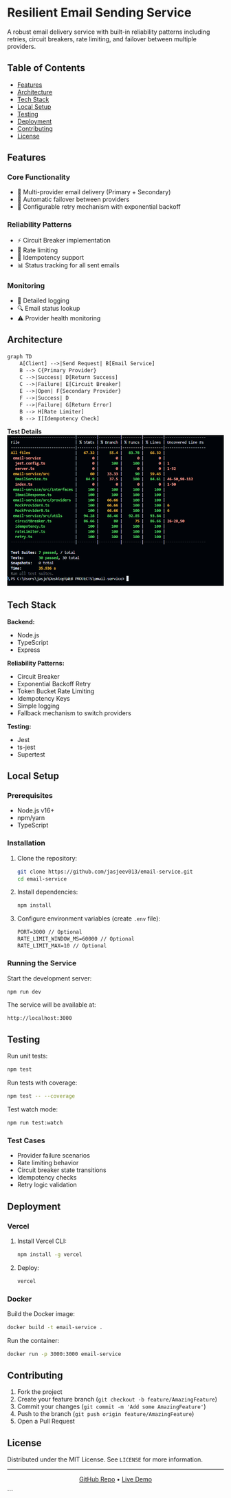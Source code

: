# Resilient Email Sending Service

A robust email delivery service with built-in reliability patterns including retries, circuit breakers, rate limiting, and failover between multiple providers.

## Table of Contents
- [Features](#features)
- [Architecture](#architecture)
- [Tech Stack](#tech-stack)
- [Local Setup](#local-setup)
- [Testing](#testing)
- [Deployment](#deployment)
- [Contributing](#contributing)
- [License](#license)

## Features

### Core Functionality
- 📧 Multi-provider email delivery (Primary + Secondary)
- 🔄 Automatic failover between providers
- 🔁 Configurable retry mechanism with exponential backoff

### Reliability Patterns
- ⚡ Circuit Breaker implementation
- 🚦 Rate limiting
- 🔑 Idempotency support
- 📊 Status tracking for all sent emails

### Monitoring
- 📝 Detailed logging
- 🔍 Email status lookup
- ⚠️ Provider health monitoring

## Architecture

```mermaid
graph TD
    A[Client] -->|Send Request| B[Email Service]
    B --> C{Primary Provider}
    C -->|Success| D[Return Success]
    C -->|Failure| E[Circuit Breaker]
    E -->|Open| F{Secondary Provider}
    F -->|Success| D
    F -->|Failure| G[Return Error]
    B --> H[Rate Limiter]
    B --> I[Idempotency Check]
```
**Test Details**
![TestDetails](./testDetails.png)


## Tech Stack

**Backend:**
- Node.js
- TypeScript
- Express

**Reliability Patterns:**
- Circuit Breaker
- Exponential Backoff Retry
- Token Bucket Rate Limiting
- Idempotency Keys
- Simple logging
- Fallback mechanism to switch providers

**Testing:**
- Jest
- ts-jest
- Supertest

## Local Setup

### Prerequisites
- Node.js v16+
- npm/yarn
- TypeScript

### Installation
1. Clone the repository:
   ```bash
   git clone https://github.com/jasjeev013/email-service.git
   cd email-service
   ```

2. Install dependencies:
   ```bash
   npm install
   ```

3. Configure environment variables (create `.env` file):
   ```env
   PORT=3000 // Optional
   RATE_LIMIT_WINDOW_MS=60000 // Optional
   RATE_LIMIT_MAX=10 // Optional
   ```

### Running the Service
Start the development server:
```bash
npm run dev
```

The service will be available at:
```
http://localhost:3000
```

## Testing

Run unit tests:
```bash
npm test
```

Run tests with coverage:
```bash
npm test -- --coverage
```

Test watch mode:
```bash
npm run test:watch
```

### Test Cases
- Provider failure scenarios
- Rate limiting behavior
- Circuit breaker state transitions
- Idempotency checks
- Retry logic validation

## Deployment

### Vercel
1. Install Vercel CLI:
   ```bash
   npm install -g vercel
   ```

2. Deploy:
   ```bash
   vercel
   ```

### Docker
Build the Docker image:
```bash
docker build -t email-service .
```

Run the container:
```bash
docker run -p 3000:3000 email-service
```

## Contributing

1. Fork the project
2. Create your feature branch (`git checkout -b feature/AmazingFeature`)
3. Commit your changes (`git commit -m 'Add some AmazingFeature'`)
4. Push to the branch (`git push origin feature/AmazingFeature`)
5. Open a Pull Request

## License

Distributed under the MIT License. See `LICENSE` for more information.

---

<div align="center">
  <p>
    <a href="https://github.com/jasjeev013/email-service">GitHub Repo</a> •
    <a href="https://jasjeev013.github.io/email-service">Live Demo</a>
  </p>
</div>
```